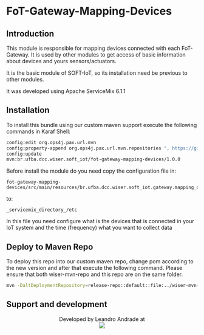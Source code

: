 # FoT-Gateway-Mapping-Devices

## Introduction

This module is responsible for mapping devices connected with each FoT-Gateway. It is used by other modules to get access of basic information about devices and yours sensors/actuators.

It is the basic module of SOFT-IoT, so its installation need be previous to other modules.

It was developed using Apache ServiceMix 6.1.1

## Installation

To install this bundle using our custom maven support execute the following commands in Karaf Shell:

```sh
config:edit org.ops4j.pax.url.mvn 
config:property-append org.ops4j.pax.url.mvn.repositories ", https://github.com/WiserUFBA/wiser-mvn-repo/raw/master/releases@id=wiser"
config:update
mvn:br.ufba.dcc.wiser.soft_iot/fot-gateway-mapping-devices/1.0.0
```
Before install the module do you need copy the configuration file in:
```
fot-gateway-mapping-devices/src/main/resources/br.ufba.dcc.wiser.soft_iot.gateway.mapping_devices.cfg
```
to:
```
_servicemix_directory_/etc
```

In this file you need configure what is the devices that is connected in your IoT system and the time (frequency) what you want to collect data

## Deploy to Maven Repo

To deploy this repo into our custom maven repo, change pom according to the new version and after that execute the following command. Please ensure that both wiser-mvn-repo and this repo are on the same folder.

```sh
mvn -DaltDeploymentRepository=release-repo::default::file:../wiser-mvn-repo/releases/ deploy
```

## Support and development

<p align="center">
	Developed by Leandro Andrade at </br>
  <img src="https://wiki.dcc.ufba.br/pub/SmartUFBA/ProjectLogo/wiserufbalogo.jpg"/>
</p>
